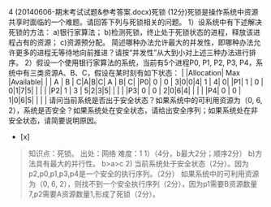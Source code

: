 4
(20140606-期末考试试题&参考答案.docx)死锁
(12分)死锁是操作系统中资源共享时面临的一个难题。请回答下列与死锁相关的问题。
1）设系统中有下述解决死锁的方法：
a)银行家算法；
b)检测死锁，终止处于死锁状态的进程，释放该进程占有的资源；
c)资源预分配。
简述哪种办法允许最大的并发性，即哪种办法允许更多的进程无等待地向前推进？请按“并发性”从大到小对上述三种办法进行排序。
2）假设一个使用银行家算法的系统，当前有5个进程P0, P1, P2, P3, P4，系统中有三类资源A、B、C，假设在某时刻有如下状态：
| |Allocation| Max |Available|
| | A | B | C|A|B|C| A | B| C|
|P0| 0 | 0 | 3|0|0|4| 1 | 4| 0|
|P1| 1 | 0 | 0|1|7|5| | | |
|P2| 1 | 3 | 5|2|3|5| | | |
|P3| 0 | 0 | 2|0|6|4| | | |
|P4| 0 | 0 | 1|0|6|5| | | |
请问当前系统是否出于安全状态？如果系统中的可利用资源为（0, 6,
2），系统是否安全？如果系统处在安全状态，请给出安全序列；如果系统处在非安全状态，请简要说明原因。  
- [x]  

> 知识点：死锁。
> 出处：网络
> 难度：1
> 1）（4分，b最大2分；顺序2分） b)方法具有最大的并行性。 b>a>c
> 2) 当前系统处于安全状态（2分）。因为 p2,p0,p1,p3,p4是一个安全的执行序列。（2分）
> 如果系统中的可利用资源为（0, 6, 2），则找不到一个安全执行序列（2分），因为p1需要B资源数量7,p2需要A资源数量1,形成了死锁（2分）。  
